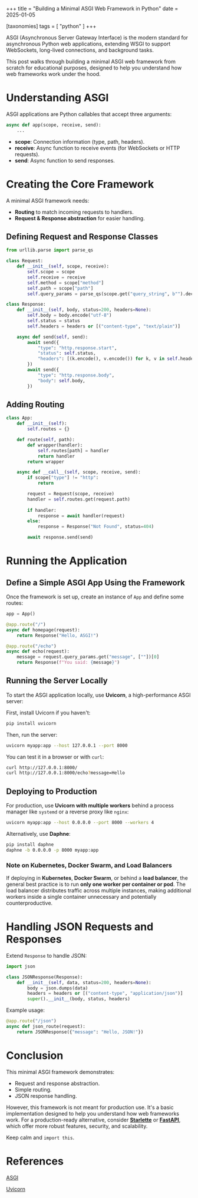 +++
title = "Building a Minimal ASGI Web Framework in Python"
date = 2025-01-05

[taxonomies]
tags = [
    "python"
]
+++

ASGI (Asynchronous Server Gateway Interface) is the modern standard for asynchronous Python web applications, extending WSGI to support WebSockets, long-lived connections, and background tasks.

This post walks through building a minimal ASGI web framework from scratch for educational purposes, designed to help you understand how web frameworks work under the hood.

# Understanding ASGI
ASGI applications are Python callables that accept three arguments:
```python
async def app(scope, receive, send):
    ...
```
- **scope**: Connection information (type, path, headers).
- **receive**: Async function to receive events (for WebSockets or HTTP requests).
- **send**: Async function to send responses.

# Creating the Core Framework
A minimal ASGI framework needs:
- **Routing** to match incoming requests to handlers.
- **Request & Response abstraction** for easier handling.

## Defining Request and Response Classes
```python
from urllib.parse import parse_qs

class Request:
    def __init__(self, scope, receive):
        self.scope = scope
        self.receive = receive
        self.method = scope["method"]
        self.path = scope["path"]
        self.query_params = parse_qs(scope.get("query_string", b"").decode())

class Response:
    def __init__(self, body, status=200, headers=None):
        self.body = body.encode("utf-8")
        self.status = status
        self.headers = headers or [("content-type", "text/plain")]

    async def send(self, send):
        await send({
            "type": "http.response.start",
            "status": self.status,
            "headers": [(k.encode(), v.encode()) for k, v in self.headers],
        })
        await send({
            "type": "http.response.body",
            "body": self.body,
        })
```
## Adding Routing
```python
class App:
    def __init__(self):
        self.routes = {}

    def route(self, path):
        def wrapper(handler):
            self.routes[path] = handler
            return handler
        return wrapper

    async def __call__(self, scope, receive, send):
        if scope["type"] != "http":
            return

        request = Request(scope, receive)
        handler = self.routes.get(request.path)
        
        if handler:
            response = await handler(request)
        else:
            response = Response("Not Found", status=404)

        await response.send(send)
```
# Running the Application

## Define a Simple ASGI App Using the Framework
Once the framework is set up, create an instance of `App` and define some routes:
```python
app = App()

@app.route("/")
async def homepage(request):
    return Response("Hello, ASGI!")

@app.route("/echo")
async def echo(request):
    message = request.query_params.get("message", [""])[0]
    return Response(f"You said: {message}")
```

## Running the Server Locally
To start the ASGI application locally, use **Uvicorn**, a high-performance ASGI server:

First, install Uvicorn if you haven't:
```bash
pip install uvicorn
```

Then, run the server:
```bash
uvicorn myapp:app --host 127.0.0.1 --port 8000
```

You can test it in a browser or with `curl`:
```bash
curl http://127.0.0.1:8000/
curl http://127.0.0.1:8000/echo?message=Hello
```

## Deploying to Production
For production, use **Uvicorn with multiple workers** behind a process manager like `systemd` or a reverse proxy like `nginx`:
```bash
uvicorn myapp:app --host 0.0.0.0 --port 8000 --workers 4
```

Alternatively, use **Daphne**:
```bash
pip install daphne
daphne -b 0.0.0.0 -p 8000 myapp:app
```
### Note on Kubernetes, Docker Swarm, and Load Balancers
If deploying in **Kubernetes**, **Docker Swarm**, or behind a **load balancer**, the general best practice is to run **only one worker per container or pod**. The load balancer distributes traffic across multiple instances, making additional workers inside a single container unnecessary and potentially counterproductive.

# Handling JSON Requests and Responses
Extend `Response` to handle JSON:
```python
import json

class JSONResponse(Response):
    def __init__(self, data, status=200, headers=None):
        body = json.dumps(data)
        headers = headers or [("content-type", "application/json")]
        super().__init__(body, status, headers)
```

Example usage:
```python
@app.route("/json")
async def json_route(request):
    return JSONResponse({"message": "Hello, JSON!"})
```
# Conclusion
This minimal ASGI framework demonstrates:
- Request and response abstraction.
- Simple routing.
- JSON response handling.

However, this framework is not meant for production use. It's a basic implementation designed to help you understand how web frameworks work. For a production-ready alternative, consider [**Starlette**](https://github.com/encode/starlette) or [**FastAPI**](https://github.com/fastapi/fastapi), which offer more robust features, security, and scalability.

Keep calm and `import this`.

# References

[ASGI](https://asgi.readthedocs.io/en/latest/)

[Uvicorn](https://www.uvicorn.org/)